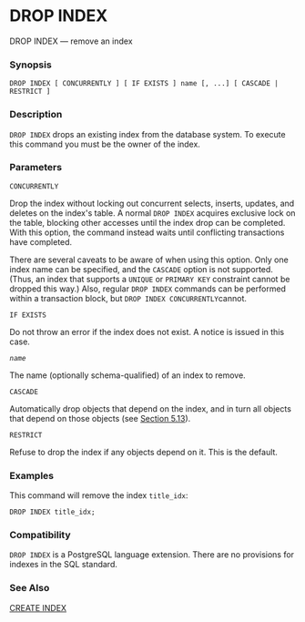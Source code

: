 # DROP INDEX

DROP INDEX — remove an index

### Synopsis

```text
DROP INDEX [ CONCURRENTLY ] [ IF EXISTS ] name [, ...] [ CASCADE | RESTRICT ]
```

### Description

`DROP INDEX` drops an existing index from the database system. To execute this command you must be the owner of the index.

### Parameters

`CONCURRENTLY`

Drop the index without locking out concurrent selects, inserts, updates, and deletes on the index's table. A normal `DROP INDEX` acquires exclusive lock on the table, blocking other accesses until the index drop can be completed. With this option, the command instead waits until conflicting transactions have completed.

There are several caveats to be aware of when using this option. Only one index name can be specified, and the `CASCADE` option is not supported. \(Thus, an index that supports a `UNIQUE` or `PRIMARY KEY` constraint cannot be dropped this way.\) Also, regular `DROP INDEX` commands can be performed within a transaction block, but `DROP INDEX CONCURRENTLY`cannot.

`IF EXISTS`

Do not throw an error if the index does not exist. A notice is issued in this case.

_`name`_

The name \(optionally schema-qualified\) of an index to remove.

`CASCADE`

Automatically drop objects that depend on the index, and in turn all objects that depend on those objects \(see [Section 5.13](https://www.postgresql.org/docs/current/static/ddl-depend.html)\).

`RESTRICT`

Refuse to drop the index if any objects depend on it. This is the default.

### Examples

This command will remove the index `title_idx`:

```text
DROP INDEX title_idx;
```

### Compatibility

`DROP INDEX` is a PostgreSQL language extension. There are no provisions for indexes in the SQL standard.

### See Also

[CREATE INDEX](https://www.postgresql.org/docs/current/static/sql-createindex.html)

